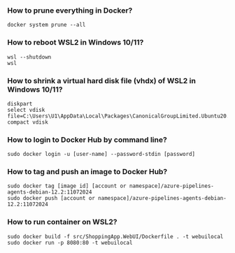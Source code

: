### How to prune everything in Docker?
```
docker system prune --all
```
### How to reboot WSL2 in Windows 10/11?
```
wsl --shutdown
wsl 
```
### How to shrink a virtual hard disk file (vhdx) of WSL2 in Windows 10/11?
```
diskpart
select vdisk file=C:\Users\U1\AppData\Local\Packages\CanonicalGroupLimited.Ubuntu20.04onWindows_79rhkp1fndgsc\LocalState\ext4.vhdx
compact vdisk
```
### How to login to Docker Hub by command line?
```
sudo docker login -u [user-name] --password-stdin [password]
```
### How to tag and push an image to Docker Hub?
```
sudo docker tag [image id] [account or namespace]/azure-pipelines-agents-debian-12.2:11072024
sudo docker push [account or namespace]/azure-pipelines-agents-debian-12.2:11072024
```
### How to run container on WSL2?
```
sudo docker build -f src/ShoppingApp.WebUI/Dockerfile . -t webuilocal
sudo docker run -p 8080:80 -t webuilocal
```
